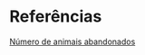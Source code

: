 # Referências

 [Número de animais abandonados]([https://www.normastecnicas.com/abnt/trabalhos-academicos/referencias/](https://portal.al.go.leg.br/noticias/125409/projeto-que-propoe-mudar-cenario-de-animais-abandonados-aguarda-votacao-na-ccj#:~:text=De%20acordo%20com%20a%20Organização,Desses%2C%2010%25%20estão%20abandonados.)https://portal.al.go.leg.br/noticias/125409/projeto-que-propoe-mudar-cenario-de-animais-abandonados-aguarda-votacao-na-ccj#:~:text=De%20acordo%20com%20a%20Organização,Desses%2C%2010%25%20estão%20abandonados.)

